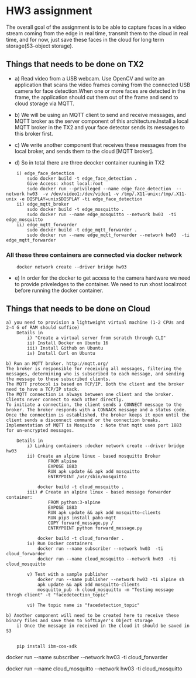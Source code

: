 # HW3 assignment


The overall goal of the assignment is to be able to capture faces in a video stream coming from the edge in real time, transmit them to the cloud in real time, and for now, just save these faces in the cloud for long term storage(S3-object storage).

## Things that needs to be done on TX2
- a) Read video from a USB webcam. Use OpenCV and write an application that scans the video frames coming from the connected USB camera for face detection.When one or more faces are detected in the frame, the application should cut them out of the frame and send to cloud storage via MQTT.

- b) We will be using an MQTT client to send and receive messages, and MQTT broker as the server component of this architecture.Install a local MQTT broker in the TX2 and your face detector sends its messages to this broker first.

- c) We write another component that receives these messages from the local broker, and sends them to the cloud [MQTT broker].	
- d) So in total there are three deocker container ruuning in TX2
```	
	i) edge_face_detection
		sudo docker build -t edge_face_detection .
		Give Access: xhost local:root
		sudo docker run --privileged --name edge_face_detection  --network hw03  -v /dev/video1:/dev/video1 -v /tmp/.X11-unix:/tmp/.X11-unix -e DISPLAY=unix$DISPLAY -ti edge_face_detection
	ii) edge_mqtt_broker
		sudo docker build -t edge_mosquitto .
		sudo docker run --name edge_mosquitto --network hw03  -ti edge_mosquitto
	ii) edge_mqtt_forwarder
		sudo docker build -t edge_mqtt_forwarder .	
		sudo docker run --name edge_mqtt_forwarder --network hw03  -ti edge_mqtt_forwarder
```	

### All these three containers are connected via docker network 	

```
	docker network create --driver bridge hw03
```

- e) In order for the docker to get access to the camera hardware we need to provide priveledges to the container. We need to run xhost local:root before running the docker container.

## Things that needs to be done on Cloud
	a) you need to provision a lightweight virtual machine (1-2 CPUs and 2-4 G of RAM should suffice) 
		Details in 
			i) "Create a virtual server from scratch through CLI"
			ii) Install Docker on Ubuntu 16 
			iii) Install Github on Ubuntu
			iv) Install Curl on Ubuntu
		
	b) Run an MQTT broker. http://mqtt.org/ 
	The broker is responsible for receiving all messages, filtering the messages, determining who is subscribed to each message, and sending the message to these subscribed clients.
	The MQTT protocol is based on TCP/IP. Both the client and the broker need to have a TCP/IP stack.
	The MQTT connection is always between one client and the broker. Clients never connect to each other directly. 
	To initiate a connection, the client sends a CONNECT message to the broker. The broker responds with a CONNACK message and a status code.
	Once the connection is established, the broker keeps it open until the client sends a disconnect command or the connection breaks.
	Implementation of MQTT is Mosquito  : Note that mqtt uses port 1883 for un-encrypted messages.

		Details in
			i) Linking containers :docker network create --driver bridge hw03
			ii) Create an alpine linux - based mosquitto Broker
					FROM alpine
					EXPOSE 1883
					RUN apk update && apk add mosquitto
					ENTRYPOINT /usr/sbin/mosquitto	
					
				docker build -t cloud_mosquitto .	
			iii) # Create an alpine linux - based message forwarder container:
					FROM python:3-alpine
					EXPOSE 1883
					RUN apk update && apk add mosquitto-clients
					RUN pip3 install paho-mqtt
					COPY forward_message.py /
					ENTRYPOINT python forward_message.py
					
				docker build -t cloud_forwarder .
			iv) Run Docker containers
				docker run --name subscriber --network hw03  -ti cloud_forwarder 
				docker run --name cloud_mosquitto --network hw03  -ti cloud_mosquitto
			
			v) Test with a sample publisher
				docker run --name publisher --network hw03 -ti alpine sh
				apk update && apk add mosquitto-clients
				mosquitto_pub -h cloud_mosquitto -m "Testing message throgh client" -t "facedetection_topic"
				
			vi) The topic name is "facedetection_topic"
				
	b) Another component will need to be created here to receive these binary files and save them to SoftLayer's Object storage
		i) Once the message in received in the cloud it should be saved in S3
		
		
		pip install ibm-cos-sdk
		
		
		 


docker run --name subscriber --network hw03  -ti cloud_forwarder 	

docker run --name cloud_mosquitto --network hw03  -ti cloud_mosquitto	
